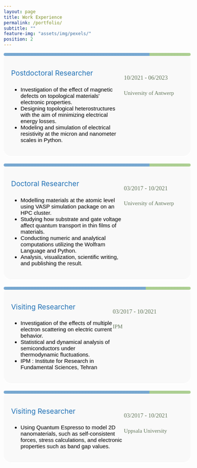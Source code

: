 ```yaml
---
layout: page
title: Work Experience
permalink: /portfolio/
subtitle: ""
feature-img: "assets/img/pexels/"
position: 2
---
```


<style>
    /* Reset default margin and padding */
    body {
        margin: 0;
        padding: 10px;
        background-image: url('assets/img/header/education.jpg');
        background-repeat: no-repeat;
        background-position: center center;
        background-size: cover; /* Ensure the background image covers the entire viewport */
    }

    .textbox {
    background-color: #f9f9f9; */
    border: 20px solid #ddd;
    border-radius: 20px;
    padding: 20px;
    margin-bottom: 20px;
    box-shadow: 0 2px 2px white;
    position: relative; /* Ensure relative positioning for absolute positioning of pseudo-element */
}

.textbox::before {
    content: "";
    position: absolute;
    top: 0;
    left: 0;
    width: 100%; /* Take up the full width of the box */
    height: 8px; /* Thickness of the strip */
    /* background: linear-gradient(to right, rgba(65, 105, 225, 0.8) 30%, rgba(65, 105, 225, 0.5) 70%);  */
    border-radius: 20px 20px 20px 20px; /* Ensure rounded corners on the top */
}
    .textbox h3 {
        color: #333;
        font-size: 24px;
        margin-bottom: 10px;
    }

    .textbox p {
        color: #666;
        font-size: 16px;
        line-height: 1.6;
    }
</style>

<section>

<div class="textbox" style="display: flex;">
    <div class="main-content" style="flex: 1;">
        <div style="margin-left: 0em; margin-top: 0.1em; display: flex; align-items: center; margin-bottom: -15px;"> <p style="font-size: 19px; color: #2171b5; margin-right: 5px;">Postdoctoral Researcher</p>
        </div>
    <ul style="font-size: 15px; color: black; font-family: 'Avenir Next LT Pro', sans-serif;">
    <li>Investigation of the effect of magnetic defects on topological materials' electronic properties.</li>
    <li>Designing topological heterostructures with the aim of minimizing electrical energy losses.</li>
    <li>Modeling and simulation of electrical resistivity at the micron and nanometer scales in Python.</li>
    </ul>
    <div style="::before; content: ''; position: absolute; top: 0; left: 0; width: 100%; height: 8px; background: linear-gradient(to right, rgba(33, 113, 181, 0.6) 78%, rgba(121, 178, 77, .6) 22%); 
    border-radius: 20px 20px 20px 20px;"> </div>
     </div>
   <div class="additional-column" style="background-color: #f9f9f9;  padding-top: 18px; width: 160px;height: 100px;">
      <p><span style="font-family: 'Avenir Next LT Pro'; font-size: 15px; color: gray;"> </span></p>
    <p><span style="font-family: 'Avenir Next LT Pro'; font-size: 16px; color: #63775b;">10/2021 - 06/2023</span></p>
    <p><span style="font-family: 'Avenir Next LT Pro'; font-size: 15px; color: #63775b;">University of Antwerp</span></p>
 </div>

</div>


<div class="textbox" style="display: flex;">
    <div class="main-content" style="flex: 1;">
        <div style="margin-left: 0em; margin-top: 0.1em; display: flex; align-items: center; margin-bottom: -15px;"> <p style="font-size: 19px; color: #2171b5; margin-right: 5px;">Doctoral Researcher</p>
        </div>
         <ul style="font-size: 15px; color: black; font-family: 'Avenir Next LT Pro', sans-serif;">
        <li>Modelling materials at the atomic level using VASP simulation package on an HPC cluster.</li>
        <li>Studying how substrate and gate voltage affect quantum transport in thin films of materials.</li>
        <li>Conducting numeric and analytical computations utilizing the Wolfram Language and Python.</li>
        <li>Analysis, visualization, scientific writing, and publishing the result.</li>
        </ul>
        <div style="::before; content: ''; position: absolute; top: 0; left: 0; width: 100%; height: 8px; background: linear-gradient(to right, rgba(33, 113, 181, 0.6) 78%, rgba(121, 178, 77, .6) 22%); 
        border-radius: 20px 20px 20px 20px;"> </div>
        </div>
   <div class="additional-column" style="background-color: #f9f9f9;  padding-top: 18px; width: 160px;height: 100px;">
   <p><span style="font-family: 'Avenir Next LT Pro'; font-size: 15px; color: gray;"> </span></p>
      <p><span style="font-family: 'Avenir Next LT Pro'; font-size: 16px; color: #63775b;">03/2017 - 10/2021</span></p>
    <p><span style="font-family: 'Avenir Next LT Pro'; font-size: 15px; color: #63775b;">University of Antwerp</span></p>
 </div>

</div>






<div class="textbox" style="display: flex;">
    <div class="main-content" style="flex: 1;">
        <div style="margin-left: 0em; margin-top: 0.1em; display: flex; align-items: center; margin-bottom: -15px;"> <p style="font-size: 19px; color: #2171b5; margin-right: 5px;">Visiting Researcher</p>
        </div>
         <ul style="font-size: 15px; color: black; font-family: 'Avenir Next LT Pro', sans-serif;">
       <li>Investigation of the effects of multiple electron scattering on electric current behavior.</li>
      <li>Statistical and dynamical analysis of semiconductors under thermodynamic fluctuations.</li>
      <li>IPM : Institute for Research in Fundamental Sciences, Tehran</li>
    </ul>
        <div style="::before; content: ''; position: absolute; top: 0; left: 0; width: 100%; height: 8px; background: linear-gradient(to right, rgba(33, 113, 181, 0.6) 76%, rgba(121, 178, 77, .6) 22%); 
        border-radius: 20px 20px 20px 20px;"> </div>
        </div>
   <div class="additional-column" style="background-color: #f9f9f9;  padding-top: 18px; width: 190px;height: 100px;">
    <p><span style="font-family: 'Avenir Next LT Pro'; font-size: 16px; color: #63775b;">03/2017 - 10/2021</span></p>  <p><span style="font-family: 'Avenir Next LT Pro'; font-size: 15px; color: #63775b;">IPM</span></p>
 </div>

</div>



<div class="textbox" style="display: flex;">
    <div class="main-content" style="flex: 1;">
        <div style="margin-left: 0em; margin-top: 0.1em; display: flex; align-items: center; margin-bottom: -15px;"> <p style="font-size: 19px; color: #2171b5; margin-right: 5px;">Visiting Researcher</p>
        </div>
         <ul style="font-size: 15px; color: black; font-family: 'Avenir Next LT Pro', sans-serif;">
        <li>Using Quantum Espresso to model 2D nanomaterials, such as self-consistent forces, stress calculations, and electronic properties such as band gap values.</li>
        </ul>
        <div style="::before; content: ''; position: absolute; top: 0; left: 0; width: 100%; height: 8px; background: linear-gradient(to right, rgba(33, 113, 181, 0.6) 78%, rgba(121, 178, 77, .6) 22%); 
        border-radius: 20px 20px 20px 20px;"> </div>
        </div>
   <div class="additional-column" style="background-color: #f9f9f9;  padding-top: 18px; width: 160px;height: 100px;">
   <p><span style="font-family: 'Avenir Next LT Pro'; font-size: 15px; color: gray;"> </span></p>
      <p><span style="font-family: 'Avenir Next LT Pro'; font-size: 16px; color: #63775b;">03/2017 - 10/2021</span></p>
    <p><span style="font-family: 'Avenir Next LT Pro'; font-size: 15px; color: #63775b;">Uppsala University</span></p>
 </div>

</div>






